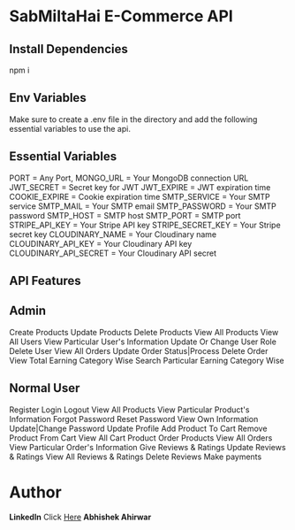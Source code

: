 # SabMiltaHai E-Commerce API

## Install Dependencies
npm i

## Env Variables
Make sure to create a .env file in the directory and add the following essential variables to use the api.

## Essential Variables

PORT = Any Port,
MONGO_URL = Your MongoDB connection URL
JWT_SECRET = Secret key for JWT
JWT_EXPIRE = JWT expiration time
COOKIE_EXPIRE = Cookie expiration time
SMTP_SERVICE = Your SMTP service
SMTP_MAIL = Your SMTP email
SMTP_PASSWORD = Your SMTP password
SMTP_HOST = SMTP host
SMTP_PORT = SMTP port
STRIPE_API_KEY = Your Stripe API key
STRIPE_SECRET_KEY = Your Stripe secret key
CLOUDINARY_NAME = Your Cloudinary name
CLOUDINARY_API_KEY = Your Cloudinary API key
CLOUDINARY_API_SECRET = Your Cloudinary API secret

## API Features

## Admin
Create Products
Update Products
Delete Products
View All Products
View All Users
View Particular User's Information
Update Or Change User Role
Delete User
View All Orders
Update Order Status|Process
Delete Order
View Total Earning Category Wise
Search Particular Earning Category Wise

## Normal User
Register
Login
Logout
View All Products
View Particular Product's Information
Forgot Password
Reset Password
View Own Information
Update|Change Password
Update Profile
Add Product To Cart
Remove Product From Cart
View All Cart Product
Order Products
View All Orders
View Particular Order's Information
Give Reviews & Ratings
Update Reviews & Ratings
View All Reviews & Ratings
Delete Reviews 
Make payments

# Author
**LinkedIn** Click [Here](https://www.linkedin.com/in/abhishek-ahirwar-85951b217) **Abhishek Ahirwar**
